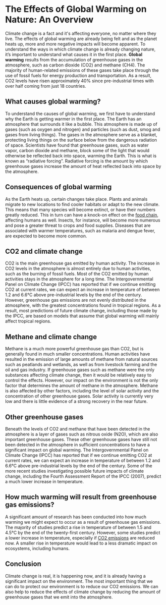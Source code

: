 <h1><strong>The Effects of Global Warming on Nature: An Overview</strong></h1>
<p>Climate change is a fact and it's affecting everyone, no matter where they live. The effects of global warming are already being felt and as the planet heats up, more and more negative impacts will become apparent. To understand the ways in which climate change is already changing nature, it&rsquo;s important to understand what causes it in the first place. <strong>Global warming</strong> results from the accumulation of greenhouse gases in the atmosphere, such as carbon dioxide (CO2) and methane (CH4). The majority of human-related emissions of these gases take place through the use of fossil fuels for energy production and transportation. As a result, CO2 levels have risen approximately 40% since pre-industrial times with over half coming from just 18 countries.</p>
<h2>What causes global warming?</h2>
<p>To understand the causes of global warming, we first have to understand why the Earth is getting warmer in the first place. The Earth has an atmosphere that surrounds it like a bubble. This atmosphere is made up of gases (such as oxygen and nitrogen) and particles (such as dust, smog and gases from living things). The gases in the atmosphere serve as a blanket, protecting living things on the surface below from the dangerous radiation of space. Scientists have found that greenhouse gases, such as water vapor, carbon dioxide and methane, block some of the light that would otherwise be reflected back into space, warming the Earth. This is what is known as &ldquo;radiative forcing&rdquo;. Radiative forcing is the amount by which greenhouse gases increase the amount of heat reflected back into space by the atmosphere.</p>
<h2>Consequences of global warming</h2>
<p>As the Earth heats up, certain changes take place. Plants and animals migrate to new locations to find cooler habitats or adapt to the new climate. This means that many species will become extinct, or have their numbers greatly reduced. This in turn can have a knock-on effect on the <a href="https://www.eistria.com/en">food chain</a>, affecting humans as well. Insects, for instance, will become more numerous and pose a greater threat to crops and food supplies. Diseases that are associated with warmer temperatures, such as malaria and dengue fever, are expected to become more common.</p>
<h2>CO2 and climate change</h2>
<p>CO2 is the main greenhouse gas emitted by human activity. The increase in CO2 levels in the atmosphere is almost entirely due to human activities, such as the burning of fossil fuels. Most of the CO2 emitted by human activities stays in the atmosphere for a long time. The Intergovernmental Panel on Climate Change (IPCC) has reported that if we continue emitting CO2 at current rates, we can expect an increase in temperature of between 1.2 and 6.6&deg;C above pre-industrial levels by the end of the century. However, greenhouse gas emissions are not evenly distributed in the atmosphere, with the greatest concentrations found in tropical regions. As a result, most predictions of future climate change, including those made by the IPCC, are based on models that assume that global warming will mainly affect tropical regions.</p>
<h2>Methane and climate change</h2>
<p>Methane is a much more powerful greenhouse gas than CO2, but is generally found in much smaller concentrations. Human activities have resulted in the emission of large amounts of methane from natural sources such as peatlands and wetlands, as well as from livestock farming and the oil and gas industry. If greenhouse gases such as methane were the only substances affecting climate change, then it would be relatively easy to control the effects. However, our impact on the environment is not the only factor that determines the amount of methane in the atmosphere. Methane is also affected by other factors, including the level of solar activity and the concentration of other greenhouse gases. Solar activity is currently very low and there is little evidence of a strong recovery in the near future.</p>
<h2>Other greenhouse gases</h2>
<p>Beneath the levels of CO2 and methane that have been detected in the atmosphere is a layer of gases such as nitrous oxide (N2O), which are also important greenhouse gases. These other greenhouse gases have still not been detected in the atmosphere in sufficient concentrations to have a significant impact on global warming. The Intergovernmental Panel on Climate Change (IPCC) has reported that if we continue emitting CO2 at current rates, we can expect an increase in temperature of between 1.2 and 6.6&deg;C above pre-industrial levels by the end of the century. Some of the more recent studies investigating possible future impacts of climate change, including the Fourth Assessment Report of the IPCC (2007), predict a much lower increase in temperature.</p>
<h2>How much warming will result from greenhouse gas emissions?</h2>
<p>A significant amount of research has been conducted into how much warming we might expect to occur as a result of greenhouse gas emissions. The majority of studies predict a rise in temperature of between 1.5 and 4.5&deg;C by the end of the twenty-first century. However, some studies predict a lower increase in temperature, especially if <a href="https://www.epa.gov/ghgemissions/global-greenhouse-gas-emissions-data#:~:text=Global%20Emissions%20by%20Gas,-At%20the%20global&amp;text=Carbon%20dioxide%20(CO2)%3A,agriculture%2C%20and%20degradation%20of%20soils.">CO2 emissions</a> are reduced now. A smaller rise in temperature would lead to a less dramatic impact on ecosystems, including humans.</p>
<h2>Conclusion</h2>
<p>Climate change is real, it is happening now, and it is already having a significant impact on the environment. The most important thing that we can do to protect our environment is to reduce our CO2 emissions. We can also help to reduce the effects of climate change by reducing the amount of greenhouse gases that we emit into the atmosphere.</p>
<p>&nbsp;</p>
